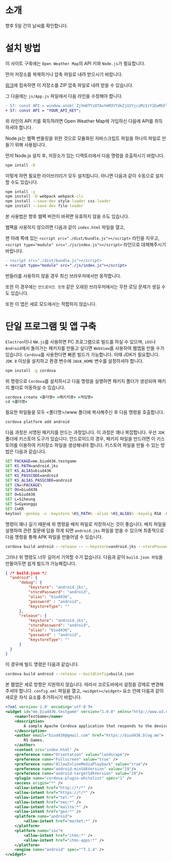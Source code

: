 # 소개
향후 5일 간의 날씨를 확인합니다.

# 설치 방법
이 사이트 구축에는 ```Open Weather Map```의 API 키와 ```Node.js```가 필요합니다. 

먼저 저장소를 복제하거나 압축 파일로 내려 받으시기 바랍니다.

<a href="https://minhaskamal.github.io/DownGit/#/home?url=https://github.com/biud436/biud436.github.com/tree/master/weather">링크</a>에 접속하면 이 저장소를 ZIP 압축 파일로 내려 받을 수 있습니다.

그 다음에는 ```js/App.js``` 파일에서 다음 라인을 수정해야 합니다.

```diff
- 57: const API = window.atob(`ZjVmOTYzOTAxYmM3YTdkZjU2YjczMzIzY2EwMGFlNDc=`);
+ 57: const API = "YOUR_API_KEY";
```

위 라인의 API 키를 획득하려면 Open Weather Map에 가입하신 다음에 API를 취득하셔야 합니다.

Node.js는 웹팩 번들링을 위한 것으로 모듈화된 자바스크립트 파일을 하나의 파일로 만들기 위해 사용됩니다.

먼저 Node.js 설치 후, 저장소가 있는 디렉토리에서 다음 명령을 호출하시기 바랍니다.

```bat
npm intall -D
```

이렇게 하면 필요한 라이브러리가 모두 설치됩니다. 아니면 다음과 같이 수동으로 설치할 수도 있습니다.

```bat
npm intall -y
npm install -D webpack webpack-cli
npm install --save-dev style-loader css-loader
npm install --save-dev file-loader
```

본 사용법은 향후 웹팩 버전이 바뀌면 유효하지 않을 수도 있습니다.

웹팩을 사용하지 않으려면 다음과 같이 ```index.html``` 파일을 열고, 

맨 아래 쪽에 있는 ```<script src="./dist/bundle.js"></script>``` 라인을 지우고,
```<script type="module" src="./js/index.js"></script>``` 라인으로 대체해주시기 바랍니다.

```diff
- <script src="./dist/bundle.js"></script>
+ <script type="module" src="./js/index.js"></script>
```

번들러를 사용하지 않을 경우 최신 브라우저에서만 동작합니다. 

또한 이 경우에는 ```안드로이드 킷캣``` 같은 오래된 브라우저에서는 무한 로딩 문제가 생길 수도 있습니다.

또한 이 앱은 세로 모드에서는 적합하지 않습니다.

# 단일 프로그램 및 앱 구축
```Electron```이나 ```NW.js```를 사용하면 PC 프로그램으로 빌드를 하실 수 있으며, ```iOS```나 ```Android```에서 돌아가는 패키지를 만들고 싶다면 ```WebView```를 사용하여 웹앱을 만들 수가 있습니다. ```Cordova```를 사용한다면 빠른 빌드가 가능합니다. 이때 JDK가 필요합니다. ```JDK 8``` 이상을 설치하고 환경 변수에 ```JAVA_HOME``` 변수를 설정하셔야 합니다.

```bat
npm install -g cordova 
```

위 명령으로 ```Cordova```를 설치하시고 다음 명령을 실행하면 패키지 폴더가 생성되며 패키지 폴더로 이동하실 수 있습니다.

```bat
cordova create <폴더명> <패키지명> <게임명>
cd <폴더명>
```

필요한 파일들을 모두 <폴더명>/www 폴더에 복사해주신 후 다음 명령을 호출합니다.

```bat
cordova platform add android
```

다음 과정은 서명된 패키지를 만드는 과정입니다. 이 과정은 꽤나 복잡합니다. 우선 ```JDK``` 폴더에 키스토어 도구가 있습니다. 안드로이드의 경우, 패키지 파일을 만드려면 이 키스토어를 이용하여 키저장소 파일을 생성해내야 합니다. 키스토어 파일을 만들 수 있는 방법은 다음과 같습니다.

```bat
SET PACKAGE=me.biud436.testgame
SET KS_PATH=android.jks
SET KS_ALIAS=biud436
SET KS_PASSCODE=android
SET KS_ALIAS_PASSCODE=android
SET CN=%PACKAGE%
SET OU=biud436
SET O=biud436
SET L=Siheung
SET S=Gyeonggi
SET C=KR
keytool -genkey -v -keystore %KS_PATH% -alias %KS_ALIAS% -keyalg RSA -keysize 2048 -validity 10000 -keypass %KS_PASSCODE% -storepass %KS_ALIAS_PASSCODE% -dname "CN=%CN%,OU=%OU%,O=%O%,L=%L%,S=%S%,C=%C%"
```

명령이 꽤나 길기 때문에 위 명령을 배치 파일로 저장하시는 것이 좋습니다. 배치 파일을 실행하여 관련 질문에 답을 하게 되면 ```android.jks``` 파일을 얻을 수 있으며 최종적으로 다음 명령을 통해 APK 파일을 만들어낼 수 있습니다.

```bat
cordova build android --release -- --keystore=android.jks --storePassword=android --alias=biud436 --password=android
```

그러나 위 명령도 너무 길어서 기억할 수가 없습니다. 다음과 같이 ```build.json 파일```을 만들어두면 쉽게 빌드가 가능해집니다.

```json
{ /* build.json */
  "android": {
      "debug": {
          "keystore": "android.jks",
          "storePassword": "android",
          "alias": "biud436",
          "password" : "android",
          "keystoreType": ""
      },
      "release": {
          "keystore": "android.jks",
          "storePassword": "android",
          "alias": "biud436",
          "password" : "android",                
          "keystoreType": ""
      }
  }
}

```

이 경우에 빌드 명령은 다음과 같습니다.

```bat
cordova build android --release --buildConfig=build.json
```

본 웹앱은 세로 방향은 지원하지 않습니다. 따라서 코르도바에서 설정을 강제로 변경해주셔야 합니다. ```config.xml``` 파일을 열고, ```<widget></widget>``` 요소 안에 다음과 같이 새로운 자식 요소를 추가하시기 바랍니다. 

```xml
<?xml version='1.0' encoding='utf-8'?>
<widget id="me.biud436.testgame" version="1.0.0" xmlns="http://www.w3.org/ns/widgets" xmlns:cdv="http://cordova.apache.org/ns/1.0">
    <name>TestGame</name>
    <description>
        A sample Apache Cordova application that responds to the deviceready event.
    </description>
    <author email="biud436@gmail.com" href="https://biud436.blog.me">
        RS Games.
    </author>
    <content src="index.html" />
	<preference name="Orientation" value="landscape"/>
	<preference name="Fullscreen" value="true" />
	<preference name="AllowInlineMediaPlayback" value="true"/>
	<preference name="android-minSdkVersion" value="19"/>
	<preference name="android-targetSdkVersion" value="29"/>	
    <plugin name="cordova-plugin-whitelist" spec="1" />
    <access origin="*" />
    <allow-intent href="http://*/*" />
    <allow-intent href="https://*/*" />
    <allow-intent href="tel:*" />
    <allow-intent href="sms:*" />
    <allow-intent href="mailto:*" />
    <allow-intent href="geo:*" />
    <platform name="android">
        <allow-intent href="market:*" />
    </platform>
    <platform name="ios">
        <allow-intent href="itms:*" />
        <allow-intent href="itms-apps:*" />
    </platform>
    <engine name="android" spec="^7.1.4" />
</widget>
```